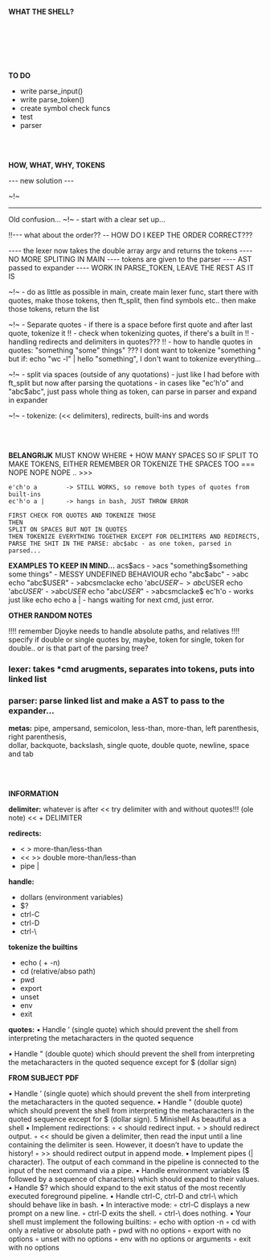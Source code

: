 <br/><br/>

**WHAT THE SHELL?**

<br/><br/>


<br/><br/>

**TO DO**

- write parse_input()
- write parse_token()
- create symbol check funcs
- test
- parser

<br/><br/>

**HOW, WHAT, WHY, TOKENS**

--- new solution ---

~!~ 

--------------------------------------------
Old confusion...
 ~!~ - start with a clear set up...

!!--- what about the order?? 
-- HOW DO I KEEP THE ORDER CORRECT???

 ---- the lexer now takes the double array argv and returns the tokens
 ---- NO MORE SPLITING IN MAIN
 ---- tokens are given to the parser
 ---- AST passed to expander
 ---- WORK IN PARSE_TOKEN, LEAVE THE REST AS IT IS

 ~!~ - do as little as possible in main, create main lexer func, start there with quotes, make those tokens, then
	ft_split, then find symbols etc.. then make those tokens, return the list 

 ~!~ - Separate quotes
	- if there is a space before first quote and after last quote, tokenize it
	!! - check when tokenizing quotes, if there's a built in
	!! - handling redirects and delimiters in quotes???
	!! - how to handle quotes in quotes: "something "some" things" ??? I dont want to tokenize "something "
		but if: echo "wc -l" | hello "something", I don't want to tokenize everything...

 ~!~ - split via spaces (outside of any quotations)
	- just like I had before with ft_split but now after parsing the quotations
	- in cases like "ec'h'o" and "abc$abc", just pass whole thing as token, can parse in parser and expand in expander

 ~!~ - tokenize: (<< delimiters), redirects, built-ins and words


<br/><br/>

**BELANGRIJK** 
	MUST KNOW WHERE + HOW MANY SPACES
	SO IF SPLIT TO MAKE TOKENS, EITHER REMEMBER OR TOKENIZE THE SPACES TOO === NOPE NOPE NOPE .. >>>


	e'ch'o a		-> STILL WORKS, so remove both types of quotes from built-ins
	ec'h'o a |		-> hangs in bash, JUST THROW ERROR

	FIRST CHECK FOR QUOTES AND TOKENIZE THOSE
	THEN
	SPLIT ON SPACES BUT NOT IN QUOTES
	THEN TOKENIZE EVERYTHING TOGETHER EXCEPT FOR DELIMITERS AND REDIRECTS, 
	PARSE THE SHIT IN THE PARSE: abc$abc - as one token, parsed in parsed...

**EXAMPLES TO KEEP IN MIND...**
	acs$acs									- >acs
	"something$something some things" 		- MESSY UNDEFINED BEHAVIOUR
	echo "abc$abc"							- >abc
	echo "abc$USER"							- >abcsmclacke
	echo 'abc$USER'							- >abc$USER
	echo 'abc$USER$'						- >abc$USER$
	echo "abc$USER$"						- >abcsmclacke$
	ec'h'o									- works just like echo
	echo a |								- hangs waiting for next cmd, just error.


**OTHER RANDOM NOTES**

!!!! remember Djoyke needs to handle absolute paths, and relatives
!!!! specify if double or single quotes by, maybe, token for single, token for double.. or is that 
part of the parsing tree?

### **lexer:** takes *cmd arugments, separates into tokens, puts into linked list

### **parser:** parse linked list and make a AST to pass to the expander...

**metas:** pipe, ampersand, semicolon, less-than, more-than, left parenthesis, right parenthesis, <br/>
dollar, backquote, backslash, single quote, double quote, newline, space and tab


<br/><br/>

**INFORMATION**

**delimiter:**  whatever is after <<
try delimiter with and without quotes!!! (ole note)
<< + DELIMITER

**redirects:** 
 - < > more-than/less-than 
 - << >> double more-than/less-than
 - pipe | 

**handle:** 
 - dollars (environment variables) 
 - $?
 - ctrl-C 
 - ctrl-D 
 - ctrl-\

**tokenize the builtins** 
 - echo ( + -n) 
 - cd (relative/abso path)
 - pwd 
 - export
 - unset
 - env
 - exit

**quotes:**
• Handle ’ (single quote) which should prevent the shell from interpreting the metacharacters in the quoted sequence

• Handle " (double quote) which should prevent the shell from interpreting the metacharacters in the quoted sequence except for $ (dollar sign)

**FROM SUBJECT PDF**

• Handle ’ (single quote) which should prevent the shell from interpreting the metacharacters in the quoted sequence.
• Handle " (double quote) which should prevent the shell from interpreting the metacharacters in the quoted sequence except for $ (dollar sign).
5
Minishell As beautiful as a shell
• Implement redirections:
◦ < should redirect input.
◦ > should redirect output.
◦ << should be given a delimiter, then read the input until a line containing the
delimiter is seen. However, it doesn’t have to update the history!
◦ >> should redirect output in append mode.
• Implement pipes (| character). The output of each command in the pipeline is
connected to the input of the next command via a pipe.
• Handle environment variables ($ followed by a sequence of characters) which
should expand to their values.
• Handle $? which should expand to the exit status of the most recently executed
foreground pipeline.
• Handle ctrl-C, ctrl-D and ctrl-\ which should behave like in bash.
• In interactive mode:
◦ ctrl-C displays a new prompt on a new line.
◦ ctrl-D exits the shell.
◦ ctrl-\ does nothing.
• Your shell must implement the following builtins:
◦ echo with option -n
◦ cd with only a relative or absolute path
◦ pwd with no options
◦ export with no options
◦ unset with no options
◦ env with no options or arguments
◦ exit with no options
